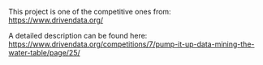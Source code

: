 This project is one of the competitive ones from: https://www.drivendata.org/

A detailed description can be found here: https://www.drivendata.org/competitions/7/pump-it-up-data-mining-the-water-table/page/25/
